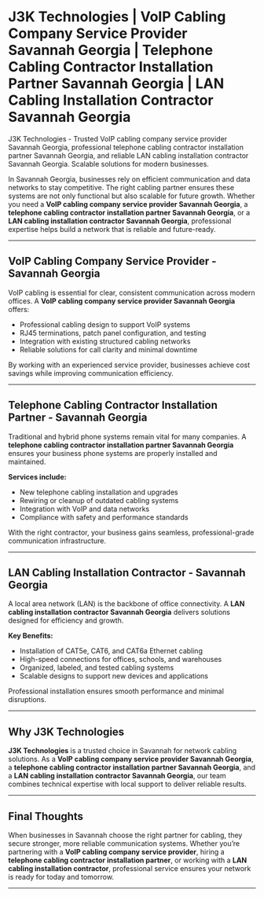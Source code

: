 
# J3K Technologies | VoIP Cabling Company Service Provider Savannah Georgia | Telephone Cabling Contractor Installation Partner Savannah Georgia | LAN Cabling Installation Contractor Savannah Georgia  

J3K Technologies - Trusted VoIP cabling company service provider Savannah Georgia, professional telephone cabling contractor installation partner Savannah Georgia, and reliable LAN cabling installation contractor Savannah Georgia. Scalable solutions for modern businesses.  


In Savannah Georgia, businesses rely on efficient communication and data networks to stay competitive. The right cabling partner ensures these systems are not only functional but also scalable for future growth. Whether you need a **VoIP cabling company service provider Savannah Georgia**, a **telephone cabling contractor installation partner Savannah Georgia**, or a **LAN cabling installation contractor Savannah Georgia**, professional expertise helps build a network that is reliable and future-ready.  

---

## VoIP Cabling Company Service Provider - Savannah Georgia  

VoIP cabling is essential for clear, consistent communication across modern offices. A **VoIP cabling company service provider Savannah Georgia** offers:  

- Professional cabling design to support VoIP systems  
- RJ45 terminations, patch panel configuration, and testing  
- Integration with existing structured cabling networks  
- Reliable solutions for call clarity and minimal downtime  

By working with an experienced service provider, businesses achieve cost savings while improving communication efficiency.  

---

## Telephone Cabling Contractor Installation Partner - Savannah Georgia  

Traditional and hybrid phone systems remain vital for many companies. A **telephone cabling contractor installation partner Savannah Georgia** ensures your business phone systems are properly installed and maintained.  

**Services include:**  
- New telephone cabling installation and upgrades  
- Rewiring or cleanup of outdated cabling systems  
- Integration with VoIP and data networks  
- Compliance with safety and performance standards  

With the right contractor, your business gains seamless, professional-grade communication infrastructure.  

---

## LAN Cabling Installation Contractor - Savannah Georgia  

A local area network (LAN) is the backbone of office connectivity. A **LAN cabling installation contractor Savannah Georgia** delivers solutions designed for efficiency and growth.  

**Key Benefits:**  
- Installation of CAT5e, CAT6, and CAT6a Ethernet cabling  
- High-speed connections for offices, schools, and warehouses  
- Organized, labeled, and tested cabling systems  
- Scalable designs to support new devices and applications  

Professional installation ensures smooth performance and minimal disruptions.  

---

## Why J3K Technologies  

**J3K Technologies** is a trusted choice in Savannah for network cabling solutions. As a **VoIP cabling company service provider Savannah Georgia**, a **telephone cabling contractor installation partner Savannah Georgia**, and a **LAN cabling installation contractor Savannah Georgia**, our team combines technical expertise with local support to deliver reliable results.  

---

## Final Thoughts  

When businesses in Savannah choose the right partner for cabling, they secure stronger, more reliable communication systems. Whether you’re partnering with a **VoIP cabling company service provider**, hiring a **telephone cabling contractor installation partner**, or working with a **LAN cabling installation contractor**, professional service ensures your network is ready for today and tomorrow.  

---

